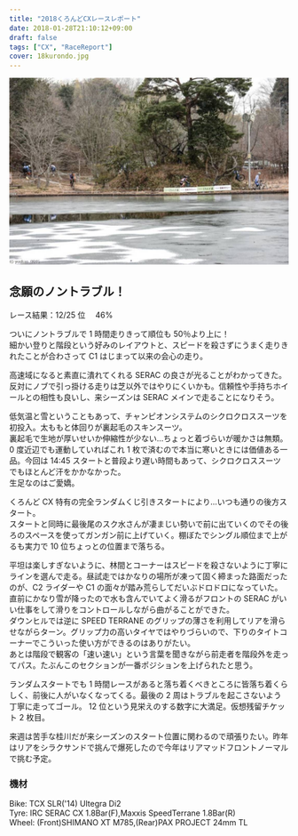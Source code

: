 ```yaml
---
title: "2018くろんどCXレースレポート"
date: 2018-01-28T21:10:12+09:00
draft: false
tags: ["CX", "RaceReport"]
cover: 18kurondo.jpg
---
```


![image](18kurondo.jpg)

## 念願のノントラブル！

レース結果：12/25 位　 46%

ついにノントラブルで 1 時間走りきって順位も 50％より上に！\
細かい登りと階段という好みのレイアウトと、スピードを殺さずにうまく走りきれたことが合わさって C1 はじまって以来の会心の走り。

高速域になると素直に潰れてくれる SERAC の良さが光ることがわかってきた。反対にノブで引っ掛ける走りは芝以外ではやりにくいかも。信頼性や手持ちホイールとの相性も良いし、来シーズンは SERAC メインで走ることになりそう。

低気温と雪ということもあって、チャンピオンシステムのシクロクロススーツを初投入。太ももと体回りが裏起毛のスキンスーツ。\
裏起毛で生地が厚いせいか伸縮性が少ない…ちょっと着づらいが暖かさは無類。0 度近辺でも運動していればこれ 1 枚で済むので本当に寒いときには価値ある一品。今回は 14:45 スタートと普段より遅い時間もあって、シクロクロススーツでもほとんど汗をかかなかった。\
生足なのはご愛嬌。

くろんど CX 特有の完全ランダムくじ引きスタートにより…いつも通りの後方スタート。\
スタートと同時に最後尾のスク水さんが凄まじい勢いで前に出ていくのでその後ろのスペースを使ってガンガン前に上げていく。棚ぼたでシングル順位まで上がるも実力で 10 位ちょっとの位置まで落ちる。

平坦は楽しすぎないように、林間とコーナーはスピードを殺さないように丁寧にラインを選んで走る。昼試走ではかなりの場所が凍って固く締まった路面だったのが、C2 ライダーや C1 の面々が踏み荒らしてだいぶドロドロになっていた。直前にかなり雪が降ったので水も含んでいてよく滑るがフロントの SERAC がいい仕事をして滑りをコントロールしながら曲がることができた。\
ダウンヒルでは逆に SPEED TERRANE のグリップの薄さを利用してリアを滑らせながらターン。グリップ力の高いタイヤではやりづらいので、下りのタイトコーナーでこういった使い方ができるのはありがたい。\
あとは階段で観客の「速い速い」という言葉を聞きながら前走者を階段外を走ってパス。たぶんこのセクションが一番ポジションを上げられたと思う。

ランダムスタートでも 1 時間レースがあると落ち着くべきところに皆落ち着くらしく、前後に人がいなくなってくる。最後の 2 周はトラブルを起こさないよう丁寧に走ってゴール。
12 位という見栄えのする数字に大満足。仮想残留チケット 2 枚目。

来週は苦手な桂川だが来シーズンのスタート位置に関わるので頑張りたい。昨年はリアをシラクサンドで挑んで爆死したので今年はリアマッドフロントノーマルで挑む予定。

### 機材

Bike: TCX SLR('14) Ultegra Di2\
Tyre: IRC SERAC CX 1.8Bar(F),Maxxis SpeedTerrane 1.8Bar(R)\
Wheel: (Front)SHIMANO XT M785,(Rear)PAX PROJECT 24mm TL

<AmazonLinkBox url="http://www.amazon.co.jp/exec/obidos/ASIN/B00DKUM0AA/gensobunya-22/ref=nosim/" />
